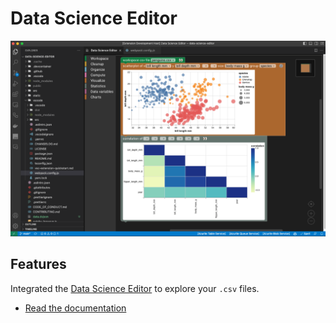 # Data Science Editor

![Screenshot](./vscode.png)

## Features

Integrated the [Data Science Editor](https://microsoft.github.io/data-science-editor/) to explore your `.csv` files.

-   [Read the documentation](https://microsoft.github.io/data-science-editor/vscode)
